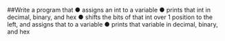 ##Write a program that
● assigns an int to a variable
● prints that int in decimal, binary, and hex
● shifts the bits of that int over 1 position to the left, and assigns that to a variable
● prints that variable in decimal, binary, and hex
